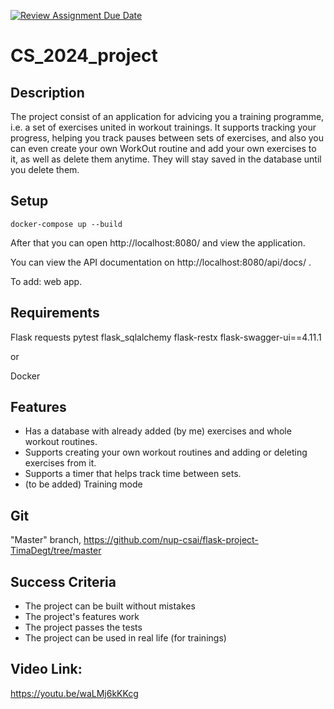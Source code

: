 [![Review Assignment Due Date](https://classroom.github.com/assets/deadline-readme-button-22041afd0340ce965d47ae6ef1cefeee28c7c493a6346c4f15d667ab976d596c.svg)](https://classroom.github.com/a/d2zEkl7e)
# CS_2024_project

## Description

The project consist of an application for advicing you a training programme, i.e. a set of exercises united in workout trainings. It supports tracking your progress, helping you track pauses between sets of exercises, and also you can even create your own WorkOut routine and add your own exercises to it, as well as delete them anytime. They will stay saved in the database until you delete them.

## Setup

```
docker-compose up --build

```
After that you can open http://localhost:8080/ and view the application.

You can view the API documentation on http://localhost:8080/api/docs/ .

To add: web app.

## Requirements

Flask
requests
pytest
flask_sqlalchemy
flask-restx
flask-swagger-ui==4.11.1

or

Docker

## Features

* Has a database with already added (by me) exercises and whole workout routines.
* Supports creating your own workout routines and adding or deleting exercises from it.
* Supports a timer that helps track time between sets.
* (to be added) Training mode

## Git

"Master" branch, https://github.com/nup-csai/flask-project-TimaDegt/tree/master

## Success Criteria

* The project can be built without mistakes
* The project's features work
* The project passes the tests
* The project can be used in real life (for trainings)

## Video Link:

https://youtu.be/waLMj6kKKcg
